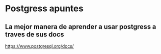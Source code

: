 # Postgress apuntes

## La mejor manera de aprender a usar postgress a traves de sus docs

https://www.postgresql.org/docs/

